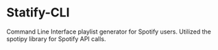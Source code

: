 # Statify-CLI

Command Line Interface playlist generator for Spotify users. Utilized the spotipy library for Spotify API calls.
